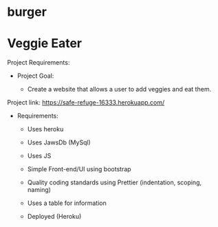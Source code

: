 # burger 
# Veggie Eater

Project Requirements:

- Project Goal:

  - Create a website that allows a user to add veggies and eat them. 
  
 Project link: https://safe-refuge-16333.herokuapp.com/

- Requirements:

  - Uses heroku

  - Uses JawsDb (MySql)
  
  - Uses JS

  - Simple Front-end/UI using bootstrap

  - Quality coding standards using Prettier (indentation, scoping, naming)

  - Uses a table for information

  - Deployed (Heroku)
